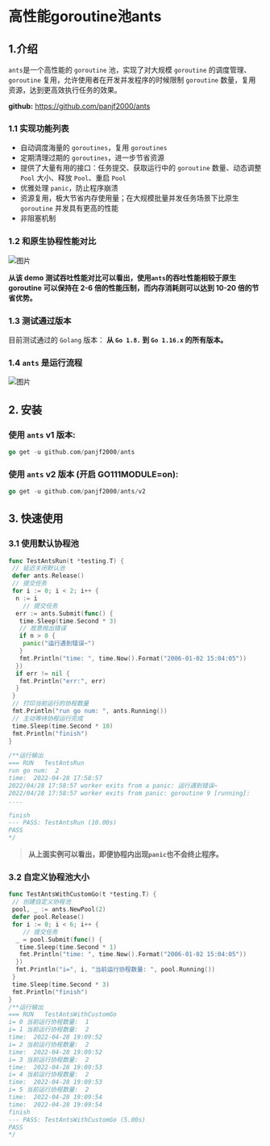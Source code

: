 # 高性能goroutine池ants

## 1.介绍

`ants`是一个高性能的 `goroutine` 池，实现了对大规模 `goroutine` 的调度管理、`goroutine` 复用，允许使用者在开发并发程序的时候限制 `goroutine` 数量，复用资源，达到更高效执行任务的效果。

**github:** https://github.com/panjf2000/ants

### 1.1 实现功能列表

- 自动调度海量的 `goroutines`，复用 `goroutines`
- 定期清理过期的 `goroutines`，进一步节省资源
- 提供了大量有用的接口：任务提交、获取运行中的 `goroutine` 数量、动态调整` Pool` 大小、释放 `Pool`、重启 `Pool`
- 优雅处理 `panic`，防止程序崩溃
- 资源复用，极大节省内存使用量；在大规模批量并发任务场景下比原生 `goroutine` 并发具有更高的性能
- 非阻塞机制

### 1.2  和原生协程性能对比

![图片](https://mc.wsh-study.com/mkdocs/高性能goroutine池ants/1.png)



**从该 demo 测试吞吐性能对比可以看出，使用`ants`的吞吐性能相较于原生 goroutine 可以保持在 2-6 倍的性能压制，而内存消耗则可以达到 10-20 倍的节省优势。**

### 1.3 测试通过版本

目前测试通过的 `Golang` 版本： **从 `Go 1.8.` 到 `Go 1.16.x` 的所有版本。**

### 1.4  `ants` 是运行流程

![图片](https://mc.wsh-study.com/mkdocs/高性能goroutine池ants/2.png)

## 2. 安装

### 使用 `ants` v1 版本:

```go
go get -u github.com/panjf2000/ants
```

### 使用 `ants` v2 版本 (开启 GO111MODULE=on):

```go
go get -u github.com/panjf2000/ants/v2
```

## 3. 快速使用

### 3.1 使用默认协程池

```go
func TestAntsRun(t *testing.T) {
 // 延迟关闭默认池
 defer ants.Release()
 // 提交任务
 for i := 0; i < 2; i++ {
  n := i
    // 提交任务
  err := ants.Submit(func() {
   time.Sleep(time.Second * 3)
   // 故意抛出错误
   if n > 0 {
    panic("运行遇到错误~")
   }
   fmt.Println("time: ", time.Now().Format("2006-01-02 15:04:05"))
  })
  if err != nil {
   fmt.Println("err:", err)
  }
 }
 // 打印当前运行的协程数量
 fmt.Println("run go num: ", ants.Running())
 // 主动等待协程运行完成
 time.Sleep(time.Second * 10)
 fmt.Println("finish")
}

/**运行输出
=== RUN   TestAntsRun
run go num:  2
time:  2022-04-28 17:58:57
2022/04/28 17:58:57 worker exits from a panic: 运行遇到错误~
2022/04/28 17:58:57 worker exits from panic: goroutine 9 [running]:
....

finish
--- PASS: TestAntsRun (10.00s)
PASS
*/
```

> **从上面实例可以看出，即便协程内出现`panic`也不会终止程序。**

### 3.2 自定义协程池大小

```go
func TestAntsWithCustomGo(t *testing.T) {
 // 创建自定义协程池
 pool, _ := ants.NewPool(2)
 defer pool.Release()
 for i := 0; i < 6; i++ {
    // 提交任务
  _ = pool.Submit(func() {
   time.Sleep(time.Second * 1)
   fmt.Println("time: ", time.Now().Format("2006-01-02 15:04:05"))
  })
  fmt.Println("i=", i, "当前运行协程数量: ", pool.Running())
 }
 time.Sleep(time.Second * 3)
 fmt.Println("finish")
}
/**运行输出
=== RUN   TestAntsWithCustomGo
i= 0 当前运行协程数量:  1
i= 1 当前运行协程数量:  2
time:  2022-04-28 19:09:52
i= 2 当前运行协程数量:  2
time:  2022-04-28 19:09:52
i= 3 当前运行协程数量:  2
time:  2022-04-28 19:09:53
i= 4 当前运行协程数量:  2
time:  2022-04-28 19:09:53
i= 5 当前运行协程数量:  2
time:  2022-04-28 19:09:54
time:  2022-04-28 19:09:54
finish
--- PASS: TestAntsWithCustomGo (5.00s)
PASS
*/
```